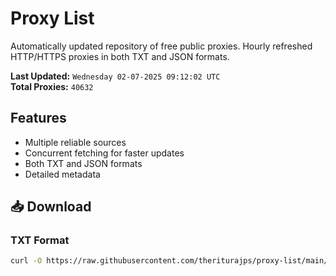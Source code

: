 # Proxy List

Automatically updated repository of free public proxies. Hourly refreshed HTTP/HTTPS proxies in both TXT and JSON formats.

**Last Updated:** `Wednesday 02-07-2025 09:12:02 UTC`  
**Total Proxies:** `40632`

## Features
- Multiple reliable sources
- Concurrent fetching for faster updates
- Both TXT and JSON formats
- Detailed metadata

## 📥 Download

### TXT Format
```bash
curl -O https://raw.githubusercontent.com/theriturajps/proxy-list/main/proxies.txt